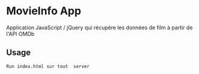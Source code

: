 # MovieInfo App

Application JavaScript / jQuery qui récupère les données de film à partir de l'API OMDb

## Usage

```bash
Run index.html sur tout  server
```